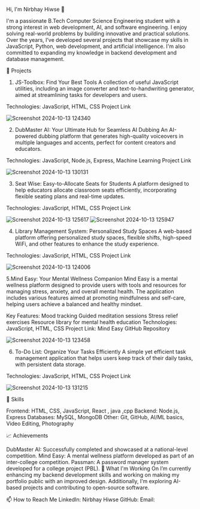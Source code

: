 Hi, I'm Nirbhay Hiwse 👋

I'm a passionate B.Tech Computer Science Engineering student with a strong interest in web development, AI, and software engineering. I enjoy solving real-world problems by building innovative and practical solutions. Over the years, I’ve developed several projects that showcase my skills in JavaScript, Python, web development, and artificial intelligence. I'm also committed to expanding my knowledge in backend development and database management.

🌟 Projects
1. JS-Toolbox: Find Your Best Tools
A collection of useful JavaScript utilities, including an image converter and text-to-handwriting generator, aimed at streamlining tasks for developers and users.

Technologies: JavaScript, HTML, CSS
Project Link

![Screenshot 2024-10-13 124340](https://github.com/user-attachments/assets/1d67ea6d-1a02-45c7-b519-57c3eaa861a8)

2. DubMaster AI: Your Ultimate Hub for Seamless AI Dubbing
An AI-powered dubbing platform that generates high-quality voiceovers in multiple languages and accents, perfect for content creators and educators.

Technologies: JavaScript, Node.js, Express, Machine Learning
Project Link

![Screenshot 2024-10-13 130131](https://github.com/user-attachments/assets/88d3bfce-2aea-4e7f-a6e0-7352cfbf4cbb)

3. Seat Wise: Easy-to-Allocate Seats for Students
A platform designed to help educators allocate classroom seats efficiently, incorporating flexible seating plans and real-time updates.

Technologies: JavaScript, HTML, CSS
Project Link

![Screenshot 2024-10-13 125617](https://github.com/user-attachments/assets/45eaffe9-d03e-4c66-961b-76d6b94b05ca)
![Screenshot 2024-10-13 125947](https://github.com/user-attachments/assets/6ef12874-2e7c-4ba3-bfcb-239f0ff08ac2)


4. Library Management System: Personalized Study Spaces
A web-based platform offering personalized study spaces, flexible shifts, high-speed WiFi, and other features to enhance the study experience.


Technologies: JavaScript, HTML, CSS
Project Link

![Screenshot 2024-10-13 124006](https://github.com/user-attachments/assets/8e7feec4-5577-4b5b-8db3-41594d6fc963)

5.Mind Easy: Your Mental Wellness Companion
Mind Easy is a mental wellness platform designed to provide users with tools and resources for managing stress, anxiety, and overall mental health. The application includes various features aimed at promoting mindfulness and self-care, helping users achieve a balanced and healthy mindset.

Key Features:
Mood tracking
Guided meditation sessions
Stress relief exercises
Resource library for mental health education
Technologies: JavaScript, HTML, CSS
Project Link: Mind Easy GitHub Repository


![Screenshot 2024-10-13 123458](https://github.com/user-attachments/assets/7dc836ea-8419-49b7-98d3-73ada0a23527)



6. To-Do List: Organize Your Tasks Efficiently
A simple yet efficient task management application that helps users keep track of their daily tasks, with persistent data storage.


Technologies: JavaScript, HTML, CSS
Project Link

![Screenshot 2024-10-13 131215](https://github.com/user-attachments/assets/c12f18d3-557e-4461-a97a-56711bb3ceb0)

💼 Skills

Frontend: HTML, CSS, JavaScript, React , java ,cpp
Backend: Node.js, Express 
Databases: MySQL, MongoDB
Other: Git, GitHub, AI/ML basics, Video Editing, Photography

📈 Achievements

DubMaster AI: Successfully completed and showcased at a national-level competition.
Mind Easy: A mental wellness platform developed as part of an inter-college competition.
Passman: A password manager system developed for a college project (PBL).
🌱 What I'm Working On
I’m currently enhancing my backend development skills and working on making my portfolio public with an improved design. Additionally, I’m exploring AI-based projects and contributing to open-source software.

📫 How to Reach Me
LinkedIn: Nirbhay Hiwse
GitHub: 
Email: 
